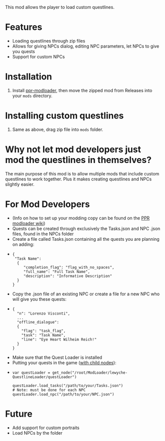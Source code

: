 This mod allows the player to load custom questlines.

# Features
- Loading questlines through zip files
- Allows for giving NPCs dialog, editing NPC parameters, let NPCs to give you quests
- Support for custom NPCs

# Installation
1. Install [ppr-modloader](https://github.com/CruS-Modding-Infrastructure/ppr-modloader), then move the zipped mod from Releases into your `mods` directory.

# Installing custom questlines
1. Same as above, drag zip file into `mods` folder.

# Why not let mod developers just mod the questlines in themselves?
The main purpose of this mod is to allow multiple mods that include custom questlines to work together. Plus it makes creating questlines and NPCs slightly easier.

# For Mod Developers
- (Info on how to set up your modding copy can be found on the [PPR modloader wiki](https://github.com/CruS-Modding-Infrastructure/ppr-modloader))
-  Quests can be created through exclusively the Tasks.json and NPC .json files, found in the NPCs folder
-  Create a file called Tasks.json containing all the quests you are planning on adding:
-  ```
   {
    "Task Name":
     {
        "completion_flag": "flag_with_no_spaces",
        "full_name": "Full Task Name",
        "description": "Informative Description"
     }
   }
   ```
- Copy the .json file of an existing NPC or create a file for a new NPC who will give you these quests:
- ```
  {
    "n": "Lorenzo Visconti",
    ...
    "offline_dialogue":
    {
      "flag": "task_flag",
      "task": "Task Name",
      "line": "Eye Heart Wilheim Reich!"
    }
  }
  ```
- Make sure that the Quest Loader is installed
- Putting your quests in the game ([with child nodes](https://wiki.godotmodding.com/guides/modding/global_classes_and_child_nodes/)):
- ```
  var questLoader = get_node("/root/ModLoader/lewyche-QuestlineLoader/questLoader")
  
  questLoader.load_tasks("/path/to/your/Tasks.json")
  # Note: must be done for each NPC
  questLoader.load_npc("/path/to/your/NPC.json")
  ```

# Future
- Add support for custom portraits
- Load NPCs by the folder
